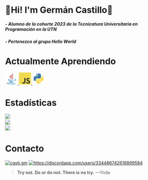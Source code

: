 # 🌠Hi! I'm Germán Castillo🌠

##### - Alumno de la cohorte 2023 de la Tecnicatura Universitaria en Programación en la UTN
##### - Pertenezco al grupo Hello World

# Actualmente Aprendiendo
<p align="left"> <a href="https://www.java.com" target="_blank" rel="noreferrer"> <img src="https://raw.githubusercontent.com/devicons/devicon/master/icons/java/java-original.svg" alt="java" width="40" height="40"/> </a> <a href="https://developer.mozilla.org/en-US/docs/Web/JavaScript" target="_blank" rel="noreferrer"> <img src="https://raw.githubusercontent.com/devicons/devicon/master/icons/javascript/javascript-original.svg" alt="javascript" width="40" height="40"/> </a> <a href="https://www.python.org" target="_blank" rel="noreferrer"> <img src="https://raw.githubusercontent.com/devicons/devicon/master/icons/python/python-original.svg" alt="python" width="40" height="40"/> </a> </p>

# Estadísticas
![](https://github-readme-stats.vercel.app/api?username=MMaNaMM&theme=tokyonight&hide_border=false&include_all_commits=true&count_private=true)<br/>
![](https://github-readme-streak-stats.herokuapp.com/?user=MMaNaMM&theme=tokyonight&hide_border=false)<br/>
![](https://github-readme-stats.vercel.app/api/top-langs/?username=MMaNaMM&theme=tokyonight&hide_border=false&include_all_commits=true&count_private=true&layout=compact)


# Contacto
<p align="left">
<a href="https://instagram.com/casti.gm" target="blank"><img align="center" src="https://raw.githubusercontent.com/rahuldkjain/github-profile-readme-generator/master/src/images/icons/Social/instagram.svg" alt="casti.gm" height="30" width="40" /></a>
<a href="https://discordapp.com/users/334486742616899584" target="blank"><img align="center" src="https://raw.githubusercontent.com/rahuldkjain/github-profile-readme-generator/master/src/images/icons/Social/discord.svg" alt="https://discordapp.com/users/334486742616899584" height="30" width="40" /></a>
</p>

> **Try not. Do or do not. There is no try.** —Yoda
